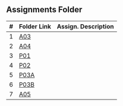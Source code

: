 ##  Assignments Folder

|   #   | Folder Link | Assign. Description |
| :---: | ------------| ------------------- |
|   1   | [A03]()  |
|   2   | [A04]()  |
|   3   | [P01]()  |
|   4   | [P02]()  |
|   5   | [P03A]() |
|   6   | [P03B]() |                
|   7   | [A05]()  |